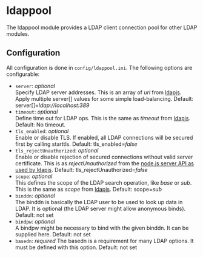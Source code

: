 ldappool
========

The ldappool module provides a LDAP client connection pool for other LDAP
modules.

Configuration
-------------

All configuration is done in `config/ldappool.ini`.
The following options are configurable:

* `server`: *optional*  
Specify LDAP server addresses.
This is an array of *url* from [ldapjs](http://ldapjs.org/client.html).
Apply multiple server[] values for some simple load-balancing.
Default: server[]=*ldap://localhost:389*
* `timeout`: *optional*  
Define time out for LDAP ops.
This is the same as *timeout* from [ldapjs](http://ldapjs.org/client.html).
Default: No timeout.
* `tls_enabled`: *optional*  
Enable or disable TLS. If enabled, all LDAP connections will be secured first 
by calling starttls.
Default: tls_enabled=*false*
* `tls_rejectUnauthorized`: *optional*  
Enable or disable rejection of secured connections without valid server certificate.
This is as *rejectUnauthorized* from the [node.js server API as used by ldapjs](https://nodejs.org/api/tls.html#tls_tls_createserver_options_secureconnectionlistener).
Default: tls_rejectUnauthorized=*false*
* `scope`: *optional*  
This defines the scope of the LDAP search operation, like *base* or *sub*.
This is the same as *scope* from [ldapjs](http://ldapjs.org/client.html).
Default: scope=*sub*
* `binddn`: *optional*  
The binddn is basically the LDAP user to be used to look up data in LDAP. It
is optional (the LDAP server might allow anonymous binds).
Default: not set
* `bindpw`: *optional*  
A bindpw might be necessary to bind with the given binddn. It can be supplied
here. 
Default: not set
* `basedn`: *required*
The basedn is a requirement for many LDAP options. It must be defined with
this option.
Default: not set
